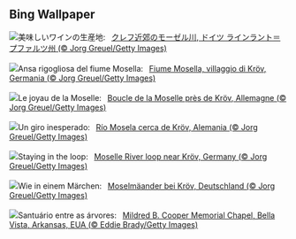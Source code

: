## Bing Wallpaper
![](https://www.bing.com/th?id=OHR.MoselleRiver_JA-JP8238195792_UHD.jpg&w=1000)美味しいワインの生産地:&nbsp;&ensp;[クレフ近郊のモーゼル川, ドイツ ラインラント＝プファルツ州 (© Jorg Greuel/Getty Images)](https://www.bing.com/th?id=OHR.MoselleRiver_JA-JP8238195792_UHD.jpg)
<br><br/>
![](https://www.bing.com/th?id=OHR.MoselleRiver_IT-IT6706244041_UHD.jpg&w=1000)Ansa rigogliosa del fiume Mosella:&nbsp;&ensp;[Fiume Mosella, villaggio di Kröv, Germania (© Jorg Greuel/Getty Images)](https://www.bing.com/th?id=OHR.MoselleRiver_IT-IT6706244041_UHD.jpg)
<br><br/>
![](https://www.bing.com/th?id=OHR.MoselleRiver_FR-FR3280555983_UHD.jpg&w=1000)Le joyau de la Moselle:&nbsp;&ensp;[Boucle de la Moselle près de Kröv, Allemagne (© Jorg Greuel/Getty Images)](https://www.bing.com/th?id=OHR.MoselleRiver_FR-FR3280555983_UHD.jpg)
<br><br/>
![](https://www.bing.com/th?id=OHR.MoselleRiver_ES-ES1849044494_UHD.jpg&w=1000)Un giro inesperado:&nbsp;&ensp;[Río Mosela cerca de Kröv, Alemania (© Jorg Greuel/Getty Images)](https://www.bing.com/th?id=OHR.MoselleRiver_ES-ES1849044494_UHD.jpg)
<br><br/>
![](https://www.bing.com/th?id=OHR.MoselleRiver_EN-GB3282583215_UHD.jpg&w=1000)Staying in the loop:&nbsp;&ensp;[Moselle River loop near Kröv, Germany (© Jorg Greuel/Getty Images)](https://www.bing.com/th?id=OHR.MoselleRiver_EN-GB3282583215_UHD.jpg)
<br><br/>
![](https://www.bing.com/th?id=OHR.MoselleRiver_DE-DE4111519220_UHD.jpg&w=1000)Wie in einem Märchen:&nbsp;&ensp;[Moselmäander bei Kröv, Deutschland (© Jorg Greuel/Getty Images)](https://www.bing.com/th?id=OHR.MoselleRiver_DE-DE4111519220_UHD.jpg)
<br><br/>
![](https://www.bing.com/th?id=OHR.CooperChapel_PT-BR0663109436_UHD.jpg&w=1000)Santuário entre as árvores:&nbsp;&ensp;[Mildred B. Cooper Memorial Chapel, Bella Vista, Arkansas, EUA (© Eddie Brady/Getty Images)](https://www.bing.com/th?id=OHR.CooperChapel_PT-BR0663109436_UHD.jpg)
<br><br/>
